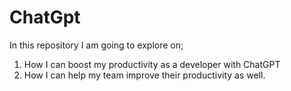 # ChatGpt

In this repository I am going to explore on; 
1. How I can boost my productivity as a developer with ChatGPT
2. How I can help my team improve their productivity as well.
